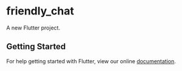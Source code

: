# friendly_chat

A new Flutter project.

## Getting Started

For help getting started with Flutter, view our online
[documentation](http://flutter.io/).
